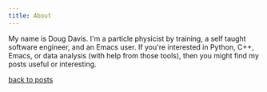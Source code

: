 ```yaml
---
title: About
---
```


My name is Doug Davis. I'm a particle physicist by training, a self
taught software engineer, and an Emacs user. If you're interested in
Python, C++, Emacs, or data analysis (with help from those tools),
then you might find my posts useful or interesting.

[back to posts](.. "posts")
